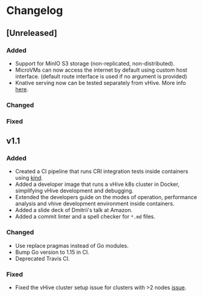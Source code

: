 # Changelog

## [Unreleased]

### Added
- Support for MinIO S3 storage (non-replicated, non-distributed).
- MicroVMs can now access the internet by default using custom host interface. (default route interface is used if no argument is provided)
- Knative serving now can be tested separately from vHive. More info [here](https://github.com/ease-lab/vhive/wiki/Debugging-Knative-functions).

### Changed

### Fixed


## v1.1

### Added

- Created a CI pipeline that runs CRI integration tests inside containers using [kind](https://kind.sigs.k8s.io/).
- Added a developer image that runs a vHive k8s cluster in Docker, simplifying vHive development and debugging.
- Extended the developers guide on the modes of operation, performance analysis and vhive development environment inside containers.
- Added a slide deck of Dmitrii's talk at Amazon.
- Added a commit linter and a spell checker for `*.md` files.

### Changed

- Use replace pragmas instead of Go modules.
- Bump Go version to 1.15 in CI.
- Deprecated Travis CI.

### Fixed

- Fixed the vHive cluster setup issue for clusters with >2 nodes [issue](https://github.com/ease-lab/vhive/issues/94). 

